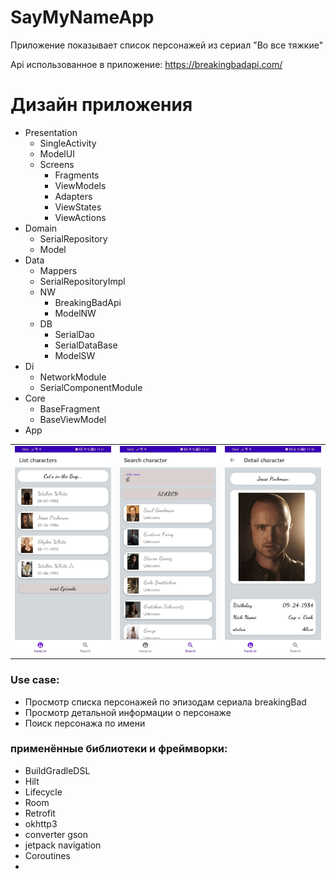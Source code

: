 # SayMyNameApp
Приложение показывает список персонажей из сериал "Во все тяжкие"

Api использованное в приложение:
https://breakingbadapi.com/

Дизайн приложения
=====================

* Presentation
    * SingleActivity
    * ModelUI
    * Screens
        * Fragments
        * ViewModels
        * Adapters
        * ViewStates
        * ViewActions
* Domain
    * SerialRepository
    * Model
* Data
    * Mappers
    * SerialRepositoryImpl
    * NW
        * BreakingBadApi
        * ModelNW
    * DB
        * SerialDao
        * SerialDataBase
        * ModelSW
* Di
    * NetworkModule
    * SerialComponentModule
* Core
    * BaseFragment
    * BaseViewModel
* App


| | | |
|:-------------------------:|:-------------------------:|:-------------------------:|
|<img width="1604"  src="https://github.com/meh-daniel/SayMyNameApp/blob/dev/photo-readme/SayMyName1.jpg"> |  <img width="1604" src="https://github.com/meh-daniel/SayMyNameApp/blob/dev/photo-readme/SayMyName2.jpg">|<img width="1604" src="https://github.com/meh-daniel/SayMyNameApp/blob/dev/photo-readme/SayMyName3.jpg">|

### Use case:
+ Просмотр cписка персонажей по эпизодам сериала breakingBad
+ Просмотр детальной информации о персонаже
+ Поиск персонажа по имени



### применённые библиотеки и фреймворки:
+ BuildGradleDSL
+ Hilt
+ Lifecycle
+ Room
+ Retrofit
+ okhttp3
+ converter gson
+ jetpack navigation
+ Coroutines
+ 